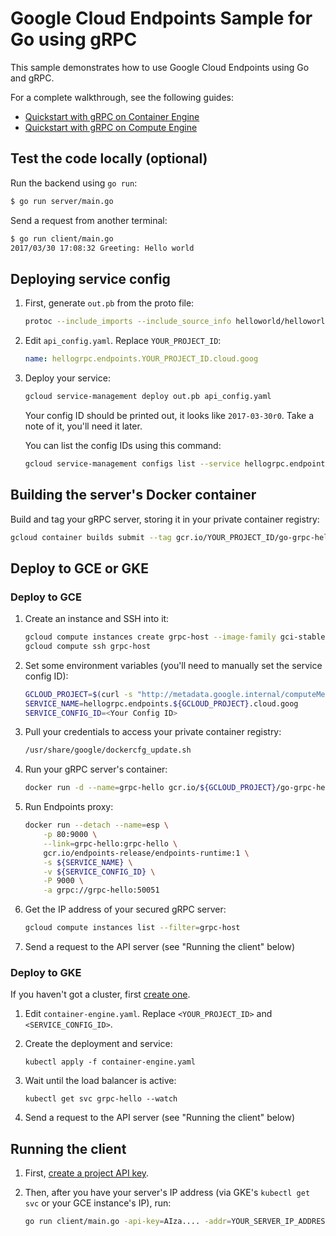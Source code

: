 # Google Cloud Endpoints Sample for Go using gRPC

This sample demonstrates how to use Google Cloud Endpoints using Go and gRPC.

For a complete walkthrough, see the following guides:

* [Quickstart with gRPC on Container Engine](https://cloud.google.com/endpoints/docs/quickstart-grpc-container-engine)
* [Quickstart with gRPC on Compute Engine](https://cloud.google.com/endpoints/docs/quickstart-grpc-compute-engine-docker)

## Test the code locally (optional)

Run the backend using `go run`:

```bash
$ go run server/main.go
```

Send a request from another terminal:

```bash
$ go run client/main.go
2017/03/30 17:08:32 Greeting: Hello world
```

## Deploying service config

1. First, generate `out.pb` from the proto file:

    ```bash
    protoc --include_imports --include_source_info helloworld/helloworld.proto --descriptor_set_out out.pb
    ```

1. Edit `api_config.yaml`. Replace `YOUR_PROJECT_ID`:

    ```yaml
    name: hellogrpc.endpoints.YOUR_PROJECT_ID.cloud.goog
    ```

1. Deploy your service:

    ```bash
    gcloud service-management deploy out.pb api_config.yaml
    ```

    Your config ID should be printed out, it looks like `2017-03-30r0`.
    Take a note of it, you'll need it later.

    You can list the config IDs using this command:

    ```bash
    gcloud service-management configs list --service hellogrpc.endpoints.YOUR_PROJECT_ID.cloud.goog
    ```

## Building the server's Docker container

Build and tag your gRPC server, storing it in your private container registry:

```bash
gcloud container builds submit --tag gcr.io/YOUR_PROJECT_ID/go-grpc-hello:1.0 .
```

## Deploy to GCE or GKE

### Deploy to GCE

1. Create an instance and SSH into it:

    ```bash
    gcloud compute instances create grpc-host --image-family gci-stable --image-project google-containers --tags=http-server
    gcloud compute ssh grpc-host
    ```

1. Set some environment variables (you'll need to manually set the service config ID):

    ```bash
    GCLOUD_PROJECT=$(curl -s "http://metadata.google.internal/computeMetadata/v1/project/project-id" -H "Metadata-Flavor: Google")
    SERVICE_NAME=hellogrpc.endpoints.${GCLOUD_PROJECT}.cloud.goog
    SERVICE_CONFIG_ID=<Your Config ID>
    ```

1. Pull your credentials to access your private container registry:

    ```bash
    /usr/share/google/dockercfg_update.sh
    ```

1. Run your gRPC server's container:

    ```bash
    docker run -d --name=grpc-hello gcr.io/${GCLOUD_PROJECT}/go-grpc-hello:1.0
    ```

1. Run Endpoints proxy:

    ```bash
    docker run --detach --name=esp \
        -p 80:9000 \
        --link=grpc-hello:grpc-hello \
        gcr.io/endpoints-release/endpoints-runtime:1 \
        -s ${SERVICE_NAME} \
        -v ${SERVICE_CONFIG_ID} \
        -P 9000 \
        -a grpc://grpc-hello:50051
    ```

1. Get the IP address of your secured gRPC server:

    ```bash
    gcloud compute instances list --filter=grpc-host
    ```

1. Send a request to the API server (see "Running the client" below)

### Deploy to GKE

If you haven't got a cluster, first [create one](https://cloud.google.com/container-engine/docs/clusters/operations).

1. Edit `container-engine.yaml`. Replace `<YOUR_PROJECT_ID>` and `<SERVICE_CONFIG_ID>`.

1. Create the deployment and service:

    ```
    kubectl apply -f container-engine.yaml
    ```

1. Wait until the load balancer is active:

    ```
    kubectl get svc grpc-hello --watch
    ```

1. Send a request to the API server (see "Running the client" below)

## Running the client

1. First, [create a project API key](https://console.developers.google.com/apis/credentials).

1. Then, after you have your server's IP address (via GKE's `kubectl get svc` or your GCE instance's IP), run:

    ```bash
    go run client/main.go -api-key=AIza.... -addr=YOUR_SERVER_IP_ADDRESS:80 [message]
    ```

[1]: https://cloud.google.com/endpoints/docs/quickstarts
